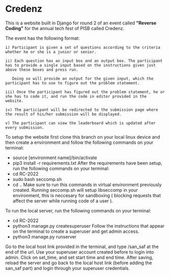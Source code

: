 # Credenz
This is a website built in Django for round 2 of an event called **"Reverse Coding"** for the annual tech fest of PISB called Credenz. 

The event has the following format:

    i) Participant is given a set of questions according to the criteria whether he or she is a junior or senior. 
    
    ii) Each question has an input box and an output box. The participant has to provide a single input based on the instructions given just above these boxes and press run.
       
       Doing so will provide an output for the given input, which the participant has to use to figure out the problem statement.
       
    iii) Once the participant has figured out the problem statement, he or she has to code it, and run the code in editor provided in the website.
    
    iv) The participant will be redirected to the submission page where the result of his/her submission will be displayed. 
    
    v) The participant can view the leaderboard which is updated after every submission. 
    
To setup the website first clone this branch on your local linux device and then create a environment and follow the following commands on your terminal:
- source [environment name]/bin/activate
- pip3 install -r requirements.txt
After the requirements have been setup, run the following commands on your terminal:
- cd RC-2022
- sudo bash seccomp.sh 
- cd .. 
Make sure to run this commands in virtual environment previously created.
Running seccomp.sh will setup libseccomp in your environment, this is neccesary for sandboxing ( blocking requests that affect the server while running code of a user ).


To run the local server, run the following commands on your terminal:
- cd RC-2022
- python3 manage.py createsuperuser
Follow the instructions that appear on the terminal to create a superuser and get admin access.
- python3 manage.py runserver

Go to the local host link provided in the terminal, and type /san_saf at the end of the url.
Use your superuser account created before to login into admin. Click on set_time, and set start time and end time. After saving, reload the server
and go back to the local host link (before adding the san_saf part) and login through your superuser credentials.
